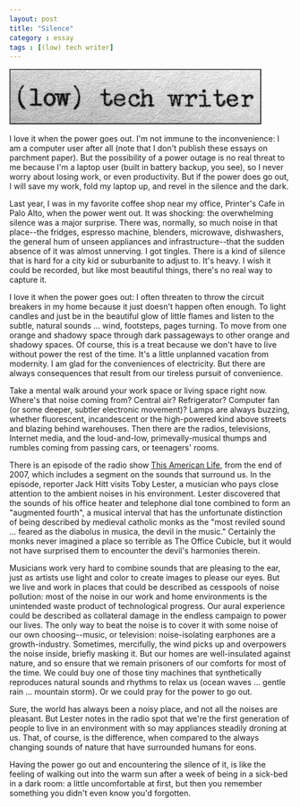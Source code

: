 ```yaml
---
layout: post
title: "Silence"
category : essay
tags : [(low) tech writer]
---
```

[![low tech writer](/assets/ltw/header14.jpg)](http://lowtechwriter.com)


I love it when the power goes out. I'm not immune to the inconvenience: I am a computer user after all (note that I don't publish these essays on parchment paper). But the possibility of a power outage is no real threat to me because I'm a laptop user (built in battery backup, you see), so I never worry about losing work, or even productivity. But if the power does go out, I will save my work, fold my laptop up, and revel in the silence and the dark. 

Last year, I was in my favorite coffee shop near my office, Printer's Cafe in Palo Alto, when the power went out. It was shocking: the overwhelming silence was a major surprise. There was, normally, so much noise in that place--the fridges, espresso machine, blenders, microwave, dishwashers, the general hum of unseen appliances and infrastructure--that the sudden absence of it was almost unnerving. I got tingles. There is a kind of silence that is hard for a city kid or suburbanite to adjust to. It's heavy. I wish it could be recorded, but like most beautiful things, there's no real way to capture it. 

I love it when the power goes out: I often threaten to throw the circuit breakers in my home because it just doesn't happen often enough. To light candles and just be in the beautiful glow of little flames and listen to the subtle, natural sounds ... wind, footsteps, pages turning. To move from one orange and shadowy space through dark passageways to other orange and shadowy spaces. Of course, this is a treat because we don't have to live without power the rest of the time. It's a little unplanned vacation from modernity. I am glad for the conveniences of electricity. But there are always consequences that result from our tireless pursuit of convenience. 

Take a mental walk around your work space or living space right now. Where's that noise coming from? Central air? Refrigerator? Computer fan (or some deeper, subtler electronic movement)? Lamps are always buzzing, whether fluorescent, incandescent or the high-powered kind above streets and blazing behind warehouses. Then there are the radios, televisions, Internet media, and the loud-and-low, primevally-musical thumps and rumbles coming from passing cars, or teenagers' rooms. 

There is an episode of the radio show [This American Life](http://www.thisamericanlife.org/radio-archives/episode/110/mapping?act=2), from the end of 2007, which includes a segment on the sounds that surround us. In the episode, reporter Jack Hitt visits Toby Lester, a musician who pays close attention to the ambient noises in his environment. Lester discovered that the sounds of his office heater and telephone dial tone combined to form an "augmented fourth", a musical interval that has the unfortunate distinction of being described by medieval catholic monks as the "most reviled sound ... feared as the diabolus in musica, the devil in the music." Certainly the monks never imagined a place so terrible as The Office Cubicle, but it would not have surprised them to encounter the devil's harmonies therein. 

Musicians work very hard to combine sounds that are pleasing to the ear, just as artists use light and color to create images to please our eyes. But we live and work in places that could be described as cesspools of noise pollution: most of the noise in our work and home environments is the unintended waste product of technological progress. Our aural experience could be described as collateral damage in the endless campaign to power our lives. The only way to beat the noise is to cover it with some noise of our own choosing--music, or television: noise-isolating earphones are a growth-industry. Sometimes, mercifully, the wind picks up and overpowers the noise inside, briefly masking it. But our homes are well-insulated against nature, and so ensure that we remain prisoners of our comforts for most of the time. We could buy one of those tiny machines that synthetically reproduces natural sounds and rhythms to relax us (ocean waves ... gentle rain ... mountain storm). Or we could pray for the power to go out.

Sure, the world has always been a noisy place, and not all the noises are pleasant. But Lester notes in the radio spot that we're the first generation of people to live in an environment with so may appliances steadily droning at us. That, of course, is the difference, when compared to the always changing sounds of nature that have surrounded humans for eons. 

Having the power go out and encountering the silence of it, is like the feeling of walking out into the warm sun after a week of being in a sick-bed in a dark room: a little uncomfortable at first, but then you remember something you didn't even know you'd forgotten.

